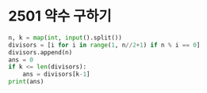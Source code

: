 # 2501 약수 구하기



```python
n, k = map(int, input().split())
divisors = [i for i in range(1, n//2+1) if n % i == 0]
divisors.append(n)
ans = 0
if k <= len(divisors):
    ans = divisors[k-1]
print(ans)
```

